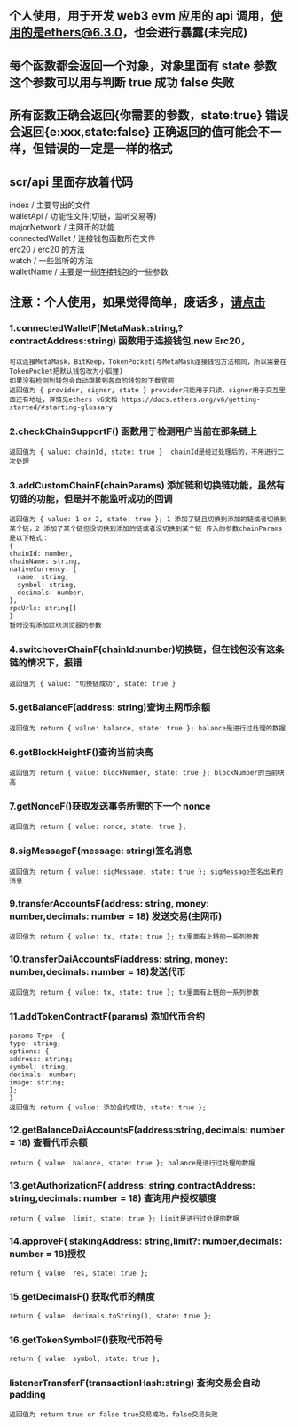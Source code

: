 ## 个人使用，用于开发 web3 evm 应用的 api 调用，使用的是ethers@6.3.0，也会进行暴露(未完成)

## 每个函数都会返回一个对象，对象里面有 state 参数 这个参数可以用与判断 true 成功 false 失败

## 所有函数正确会返回{你需要的参数，state:true} 错误会返回{e:xxx,state:false} 正确返回的值可能会不一样，但错误的一定是一样的格式

## scr/api 里面存放着代码

index / 主要导出的文件 <br/>
walletApi / 功能性文件(切链，监听交易等)<br/>
majorNetwork / 主网币的功能<br/>
connectedWallet / 连接钱包函数所在文件<br/>
erc20 / erc20 的方法<br/>
watch / 一些监听的方法<br/>
walletName / 主要是一些连接钱包的一些参数<br/>

## 注意：个人使用，如果觉得简单，废话多，<a href='http://www.baidu.com'>请点击</a>

### 1.connectedWalletF(MetaMask:string,?contractAddress:string) 函数用于连接钱包,new Erc20，

    可以连接MetaMask，BitKeep，TokenPocket(与MetaMask连接钱包方法相同，所以需要在TokenPocket把默认钱包改为小狐狸)
    如果没有检测到钱包会自动跳转到各自的钱包的下载官网
    返回值为 { provider, signer, state } provider只能用于只读，signer用于交互里面还有地址，详情见ethers v6文档 https://docs.ethers.org/v6/getting-started/#starting-glossary

### 2.checkChainSupportF() 函数用于检测用户当前在那条链上

    返回值为 { value: chainId, state: true }  chainId是经过处理后的，不用进行二次处理

### 3.addCustomChainF(chainParams) 添加链和切换链功能，虽然有切链的功能，但是并不能监听成功的回调

    返回值为 { value: 1 or 2, state: true }; 1 添加了链且切换到添加的链或者切换到某个链，2 添加了某个链但没切换到添加的链或者没切换到某个链 传入的参数chainParams是以下格式：
    {
    chainId: number,
    chainName: string,
    nativeCurrency: {
      name: string,
      symbol: string,
      decimals: number,
    },
    rpcUrls: string[]
    }
    暂时没有添加区块浏览器的参数

### 4.switchoverChainF(chainId:number)切换链，但在钱包没有这条链的情况下，报错

    返回值为 { value: "切换链成功", state: true }

### 5.getBalanceF(address: string)查询主网币余额

    返回值为 return { value: balance, state: true }; balance是进行过处理的数据

### 6.getBlockHeightF()查询当前块高

    返回值为 return { value: blockNumber, state: true }; blockNumber的当前块高

### 7.getNonceF()获取发送事务所需的下一个 nonce

    返回值为 return { value: nonce, state: true };

### 8.sigMessageF(message: string)签名消息

    返回值为 return { value: sigMessage, state: true }; sigMessage签名出来的消息

### 9.transferAccountsF(address: string, money: number,decimals: number = 18) 发送交易(主网币)

    返回值为 return { value: tx, state: true }; tx里面有上链的一系列参数

### 10.transferDaiAccountsF(address: string, money: number,decimals: number = 18)发送代币

    返回值为 return { value: tx, state: true }; tx里面有上链的一系列参数

### 11.addTokenContractF(params) 添加代币合约

    params Type :{
    type: string;
    options: {
    address: string;
    symbol: string;
    decimals: number;
    image: string;
    };
    }
    返回值为 return { value: 添加合约成功, state: true };

### 12.getBalanceDaiAccountsF(address:string,decimals: number = 18) 查看代币余额

    return { value: balance, state: true }; balance是进行过处理的数据

### 13.getAuthorizationF( address: string,contractAddress: string,decimals: number = 18) 查询用户授权额度

    return { value: limit, state: true }; limit是进行过处理的数据

### 14.approveF( stakingAddress: string,limit?: number,decimals: number = 18)授权

    return { value: res, state: true };

### 15.getDecimalsF() 获取代币的精度

    return { value: decimals.toString(), state: true };

### 16.getTokenSymbolF()获取代币符号

    return { value: symbol, state: true };

### listenerTransferF(transactionHash:string) 查询交易会自动 padding

    返回值为 return true or false true交易成功，false交易失败
